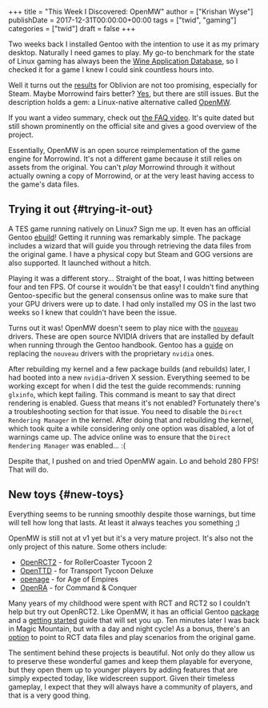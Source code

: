 +++
title = "This Week I Discovered: OpenMW"
author = ["Krishan Wyse"]
publishDate = 2017-12-31T00:00:00+00:00
tags = ["twid", "gaming"]
categories = ["twid"]
draft = false
+++

Two weeks back I installed Gentoo with the intention to use it as my primary
desktop. Naturally I need games to play. My go-to benchmark for the state of
Linux gaming has always been the [Wine Application Database](https://appdb.winehq.org/), so I checked it for
a game I knew I could sink countless hours into.

Well it turns out the [results](https://appdb.winehq.org/objectManager.php?sClass=application&iId=3150) for Oblivion are not too promising, especially for
Steam. Maybe Morrowind fairs better?  [Yes](https://appdb.winehq.org/objectManager.php?sClass=application&iId=1015), but there are still issues. But the
description holds a gem: a Linux-native alternative called [OpenMW](https://openmw.org/en/).

If you want a video summary, check out [the FAQ video](https://www.youtube.com/watch?v=g2PKBD0D9Gw). It's quite dated but still
shown prominently on the official site and gives a good overview of the project.

Essentially, OpenMW is an open source reimplementation of the game engine for
Morrowind. It's not a different game because it still relies on assets from the
original. You can't _play_ Morrowind through it without actually owning a copy
of Morrowind, or at the very least having access to the game's data files.


## Trying it out {#trying-it-out}

A TES game running natively on Linux? Sign me up. It even has an official Gentoo
[ebuild](https://packages.gentoo.org/packages/games-engines/openmw)!  Getting it running was remarkably simple. The package includes a wizard
that will guide you through retrieving the data files from the original game. I
have a physical copy but Steam and GOG versions are also supported. It launched
without a hitch.

Playing it was a different story... Straight of the boat, I was hitting between
four and ten FPS. Of course it wouldn't be that easy! I couldn't find anything
Gentoo-specific but the general consensus online was to make sure that your GPU
drivers were up to date. I had only installed my OS in the last two weeks so I
knew that couldn't have been the issue.

Turns out it was! OpenMW doesn't seem to play nice with the [`nouveau`](https://wiki.gentoo.org/wiki/Nouveau)
drivers. These are open source NVIDIA drivers that are installed by default when
running through the Gentoo handbook. Gentoo has a [guide](https://wiki.gentoo.org/wiki/NVidia/nvidia-drivers) on replacing the
`nouveau` drivers with the proprietary `nvidia` ones.

After rebuilding my kernel and a few package builds (and rebuilds) later, I had
booted into a new `nvidia`-driven X session. Everything seemed to be working
except for when I did the test the guide recommends: running `glxinfo`, which
kept failing. This command is meant to say that direct rendering is
enabled. Guess that means it's not enabled? Fortunately there's a
troubleshooting section for that issue.  You need to disable the `Direct
Rendering Manager` in the kernel. After doing that and rebuilding the kernel,
which took quite a while considering only one option was disabled, a lot of
warnings came up. The advice online was to ensure that the `Direct Rendering
Manager` was enabled... :(

Despite that, I pushed on and tried OpenMW again. Lo and behold 280 FPS!  That
will do.


## New toys {#new-toys}

Everything seems to be running smoothly despite those warnings, but time will
tell how long that lasts. At least it always teaches you something ;)

OpenMW is still not at v1 yet but it's a very mature project. It's also not the
only project of this nature. Some others include:

-   [OpenRCT2](https://openrct2.org/) - for RollerCoaster Tycoon 2
-   [OpenTTD](https://www.openttd.org/en/) - for Transport Tycoon Deluxe
-   [openage](http://openage.sft.mx/) - for Age of Empires
-   [OpenRA](http://www.openra.net/) - for Command & Conquer

Many years of my childhood were spent with RCT and RCT2 so I couldn't help but
try out OpenRCT2. Like OpenMW, it has an official Gentoo [package](https://packages.gentoo.org/packages/games-simulation/openrct2) and a [getting
started](https://openrct2.website/getting-started/) guide that will set you up. Ten minutes later I was back in Magic
Mountain, but with a day and night cycle! As a bonus, there's an [option](https://github.com/OpenRCT2/OpenRCT2/wiki/Loading-RCT1-scenarios-and-data) to point
to RCT data files and play scenarios from the original game.

The sentiment behind these projects is beautiful. Not only do they allow us to
preserve these wonderful games and keep them playable for everyone, but they
open them up to younger players by adding features that are simply expected
today, like widescreen support. Given their timeless gameplay, I expect that
they will always have a community of players, and that is a very good thing.

